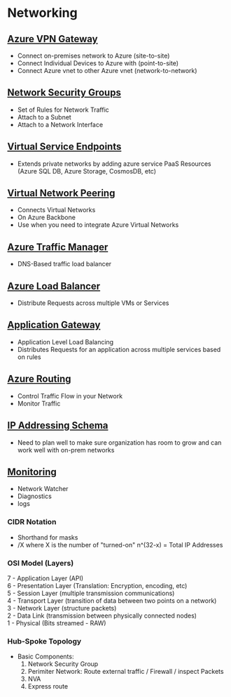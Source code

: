 # Networking

## [Azure VPN Gateway](https://github.com/Mykrowave/azure-architect-playbook/tree/master/networking/azure-vpn-gateway) 
- Connect on-premises network to Azure (site-to-site)
- Connect Individual Devices to Azure with (point-to-site)
- Connect Azure vnet to other Azure vnet (network-to-network)  
## [Network Security Groups](https://github.com/Mykrowave/azure-architect-playbook/tree/master/networking/network-security-groups)
- Set of Rules for Network Traffic
- Attach to a Subnet  
- Attach to a Network Interface  
## [Virtual Service Endpoints](https://github.com/Mykrowave/azure-architect-playbook/tree/master/networking/virtual-service-endpoints)
- Extends private networks by adding azure service PaaS Resources (Azure SQL DB, Azure Storage, CosmosDB, etc)
## [Virtual Network Peering](https://github.com/Mykrowave/azure-architect-playbook/tree/master/networking/virtual-network-peering)
- Connects Virtual Networks
- On Azure Backbone
- Use when you need to integrate Azure Virtual Networks  
## [Azure Traffic Manager](https://github.com/Mykrowave/azure-architect-playbook/tree/master/networking/azure-traffic-manager)
- DNS-Based traffic load balancer
## [Azure Load Balancer](https://github.com/Mykrowave/azure-architect-playbook/tree/master/networking/azure-load-balancer)
- Distribute Requests across multiple VMs or Services
## [Application Gateway](https://github.com/Mykrowave/azure-architect-playbook/tree/master/networking/application-gateway)
- Application Level Load Balancing
- Distributes Requests for an application across multiple services based on rules
## [Azure Routing](https://github.com/Mykrowave/azure-architect-playbook/tree/master/networking/azure-routing)
- Control Traffic Flow in your Network  
- Monitor Traffic
## [IP Addressing Schema](https://github.com/Mykrowave/azure-architect-playbook/tree/master/networking/ip-addressing-schema)
- Need to plan well to make sure organization has room to grow and can work well with on-prem networks
## [Monitoring](https://github.com/Mykrowave/azure-architect-playbook/tree/master/networking/monitoring)
- Network Watcher
- Diagnostics
- logs




### CIDR Notation 
- Shorthand for masks
- /X where X is the number of "turned-on"  n^(32-x) = Total IP Addresses

### OSI Model (Layers)  
7 - Application Layer (API)  
6 - Presentation Layer (Translation: Encryption, encoding, etc)  
5 - Session Layer (multiple transmission communications)  
4 - Transport Layer (transition of data between two points on a network)  
3 - Network Layer (structure packets)  
2 - Data Link (transmission between physically connected nodes)  
1 - Physical (Bits streamed - RAW)

### Hub-Spoke Topology
- Basic Components:  
  1) Network Security Group  
  2) Perimiter Network: Route external traffic / Firewall / inspect Packets  
  3) NVA  
  4) Express route




